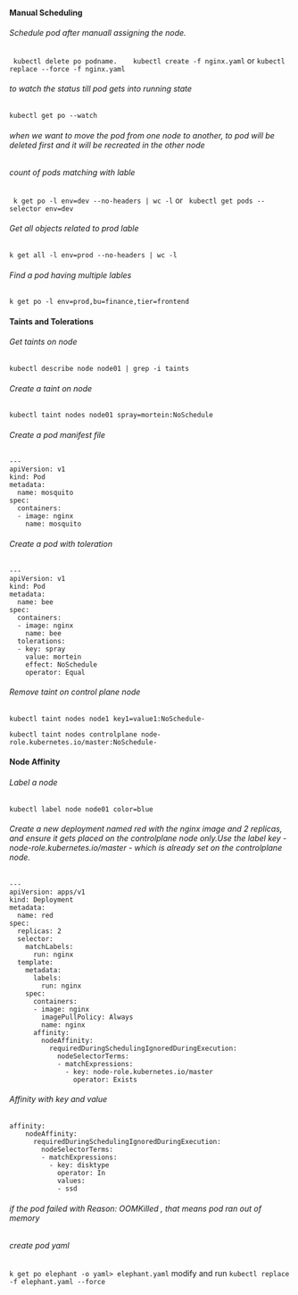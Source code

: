 #### Manual Scheduling
###### Schedule pod after manuall assigning the node.
`
kubectl delete po podname.   
kubectl create -f nginx.yaml` 
or 
`kubectl replace --force -f nginx.yaml`

###### to watch the status till pod gets into running state
`
kubectl get po --watch
`
###### when we want to move the pod from one node to another, to pod will be deleted first and it will be recreated in the other node

###### count of pods matching with lable
`
k get po -l env=dev --no-headers | wc -l` or ` 
kubectl get pods --selector env=dev
`

###### Get all objects related to prod lable
`
 k get all -l env=prod --no-headers | wc -l
`

###### Find a pod having multiple lables
`
k get po -l env=prod,bu=finance,tier=frontend
`

#### Taints and Tolerations

###### Get taints on node
`
kubectl describe node node01 | grep -i taints
`

###### Create a taint on node
`
kubectl taint nodes node01 spray=mortein:NoSchedule
`

###### Create a pod manifest file
```
---
apiVersion: v1
kind: Pod
metadata:
  name: mosquito
spec:
  containers:
  - image: nginx
    name: mosquito
```

###### Create a pod with toleration
```
---
apiVersion: v1
kind: Pod
metadata:
  name: bee
spec:
  containers:
  - image: nginx
    name: bee
  tolerations:
  - key: spray
    value: mortein
    effect: NoSchedule
    operator: Equal
```

###### Remove taint on control plane node
```
kubectl taint nodes node1 key1=value1:NoSchedule-

kubectl taint nodes controlplane node-role.kubernetes.io/master:NoSchedule-
```
#### Node Affinity
###### Label a node
`
kubectl label node node01 color=blue
`

###### Create a new deployment named red with the nginx image and 2 replicas, and ensure it gets placed on the controlplane node only.Use the label key - node-role.kubernetes.io/master - which is already set on the controlplane node.
```
---
apiVersion: apps/v1
kind: Deployment
metadata:
  name: red
spec:
  replicas: 2
  selector:
    matchLabels:
      run: nginx
  template:
    metadata:
      labels:
        run: nginx
    spec:
      containers:
      - image: nginx
        imagePullPolicy: Always
        name: nginx
      affinity:
        nodeAffinity:
          requiredDuringSchedulingIgnoredDuringExecution:
            nodeSelectorTerms:
            - matchExpressions:
              - key: node-role.kubernetes.io/master
                operator: Exists
```
###### Affinity with key and value
```
affinity:
    nodeAffinity:
      requiredDuringSchedulingIgnoredDuringExecution:
        nodeSelectorTerms:
        - matchExpressions:
          - key: disktype
            operator: In
            values:
            - ssd
```
###### if the pod failed with Reason:       OOMKilled , that means pod ran out of memory

###### create pod yaml
`
k get po elephant -o yaml> elephant.yaml
` modify and run `kubectl replace -f elephant.yaml --force` 

